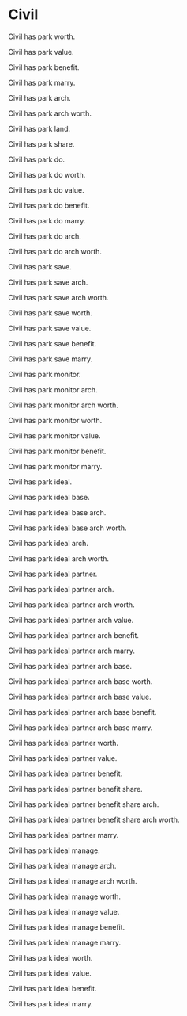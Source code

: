 # Civil

Civil has park worth.

Civil has park value.

Civil has park benefit.

Civil has park marry.

Civil has park arch.

Civil has park arch worth.

Civil has park land.

Civil has park share.

Civil has park do.

Civil has park do worth.

Civil has park do value.

Civil has park do benefit.

Civil has park do marry.

Civil has park do arch.

Civil has park do arch worth.

Civil has park save.

Civil has park save arch.

Civil has park save arch worth.

Civil has park save worth.

Civil has park save value.

Civil has park save benefit.

Civil has park save marry.

Civil has park monitor.

Civil has park monitor arch.

Civil has park monitor arch worth.

Civil has park monitor worth.

Civil has park monitor value.

Civil has park monitor benefit.

Civil has park monitor marry.

Civil has park ideal.

Civil has park ideal base.

Civil has park ideal base arch.

Civil has park ideal base arch worth.

Civil has park ideal arch.

Civil has park ideal arch worth.

Civil has park ideal partner.

Civil has park ideal partner arch.

Civil has park ideal partner arch worth.

Civil has park ideal partner arch value.

Civil has park ideal partner arch benefit.

Civil has park ideal partner arch marry.

Civil has park ideal partner arch base.

Civil has park ideal partner arch base worth.

Civil has park ideal partner arch base value.

Civil has park ideal partner arch base benefit.

Civil has park ideal partner arch base marry.

Civil has park ideal partner worth.

Civil has park ideal partner value.

Civil has park ideal partner benefit.

Civil has park ideal partner benefit share.

Civil has park ideal partner benefit share arch.

Civil has park ideal partner benefit share arch worth.

Civil has park ideal partner marry.

Civil has park ideal manage.

Civil has park ideal manage arch.

Civil has park ideal manage arch worth.

Civil has park ideal manage worth.

Civil has park ideal manage value.

Civil has park ideal manage benefit.

Civil has park ideal manage marry.

Civil has park ideal worth.

Civil has park ideal value.

Civil has park ideal benefit.

Civil has park ideal marry.